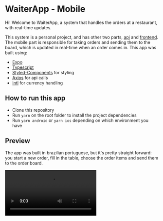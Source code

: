 # WaiterApp - Mobile

Hi! Welcome to WaiterApp, a system that handles the orders at a restaurant, with real-time updates.

This system is a personal project, and has other two parts, [api](https://github.com/wgsquayson/waiterapp-api) and [frontend](https://github.com/wgsquayson/waiterapp-web). The mobile part is responsible for taking orders and sending them to the board, which is updated in real-time when an order comes in. This app was built using:

- [Expo](https://expo.dev)
- [Typescript](https://www.typescriptlang.org)
- [Styled-Components](https://styled-components.com) for styling
- [Axios](https://axios-http.com/docs/intro) for api calls
- [Intl](https://www.npmjs.com/package/intl) for currency handling

## How to run this app

- Clone this repository
- Run `yarn` on the root folder to install the project dependencies
- Run `yarn android` or `yarn ios` depending on which environment you have

## Preview

The app was built in brazilian portuguese, but it's pretty straight forward: you start a new order, fill in the table, choose the order items and send them to the order board.

<video src="https://github.com/wgsquayson/waiterapp-mobile/assets/43099794/3e01e4d3-aa2f-4bd0-b62f-de0613636b25"/>

You can also filter the menu items by selecting a category

<video src="https://github.com/wgsquayson/waiterapp-mobile/assets/43099794/ec2f2107-e6ff-48a7-bc2d-fa4323ccc96b" height="600"/>
